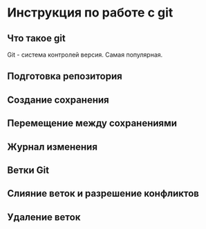 # Инструкция по работе с git

## Что такое git

Git - система контролей версия. Самая популярная.

## Подготовка репозитория

## Создание сохранения

## Перемещение между сохранениями

## Журнал изменения

## Ветки Git

## Слияние веток и разрешение конфликтов

## Удаление веток